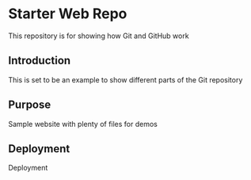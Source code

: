 # Starter Web Repo

This repository is for showing how Git and GitHub work

## Introduction

This is set to be an example to show different parts of the Git repository

## Purpose

Sample website with plenty of files for demos

## Deployment

Deployment